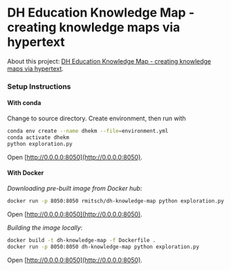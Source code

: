 # DH Education Knowledge Map - creating knowledge maps via hypertext

About this project: [DH Education Knowledge Map - creating knowledge maps via hypertext](https://medium.com/@marta.p/dh-education-knowledge-map-creating-knowledge-webs-via-hypertext-cfb6cc094c17).


### Setup Instructions

#### With conda

Change to source directory. Create environment, then run with
```bash
conda env create --name dhekm --file=environment.yml
conda activate dhekm
python exploration.py
```

Open [http://0.0.0.0:8050](http://0.0.0.0:8050).

#### With Docker 

_Downloading pre-built image from Docker hub_:
```bash
docker run -p 8050:8050 rmitsch/dh-knowledge-map python exploration.py
```
Open [http://0.0.0.0:8050](http://0.0.0.0:8050).

_Building the image locally_:
```bash
docker build -t dh-knowledge-map -f Dockerfile .
docker run -p 8050:8050 dh-knowledge-map python exploration.py
```
Open [http://0.0.0.0:8050](http://0.0.0.0:8050).

